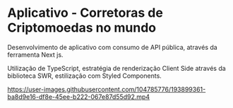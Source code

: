 # Aplicativo - Corretoras de Criptomoedas no mundo

Desenvolvimento de aplicativo com consumo de API pública, através da ferramenta Next js.

Utilização de TypeScript, estratégia de renderização Client Side através da biblioteca SWR, estilização com Styled Components.



https://user-images.githubusercontent.com/104785776/193899361-ba8d9e16-df8e-45ee-b222-067e87d55d92.mp4

